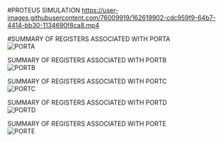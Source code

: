 #PROTEUS SIMULATION
https://user-images.githubusercontent.com/76009919/162619902-cdc959f9-64b7-4414-bb30-1134690f8ca8.mp4

#SUMMARY OF REGISTERS ASSOCIATED WITH PORTA <br>
![PORTA](https://user-images.githubusercontent.com/76009919/162619811-666a8548-a701-403e-bd36-0bd73f0702bf.png)

SUMMARY OF REGISTERS ASSOCIATED WITH PORTB <br>
![PORTB](https://user-images.githubusercontent.com/76009919/162619818-f4e1509d-c627-467c-83b8-9ae80ac325ca.png)

SUMMARY OF REGISTERS ASSOCIATED WITH PORTC <br>
![PORTC](https://user-images.githubusercontent.com/76009919/162619823-d5677168-ce3b-45fd-a039-e637fa8049f7.png)

SUMMARY OF REGISTERS ASSOCIATED WITH PORTD <br>
![PORTD](https://user-images.githubusercontent.com/76009919/162619827-62975f85-ce71-46ef-a824-518bc5c34102.png)

SUMMARY OF REGISTERS ASSOCIATED WITH PORTE <br>
![PORTE](https://user-images.githubusercontent.com/76009919/162619833-d508f111-97b2-45e0-a74e-d83190e2beb2.png)

